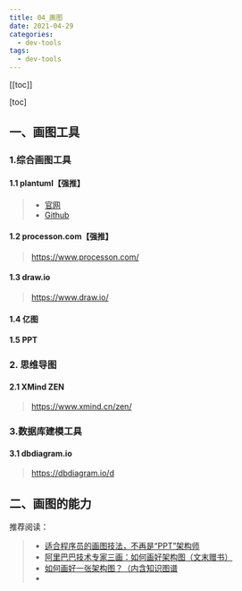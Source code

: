 ```yaml
---
title: 04_画图
date: 2021-04-29
categories:
  - dev-tools
tags:
  - dev-tools
---
```


[[toc]]

[toc]

## 一、画图工具

### 1.综合画图工具

#### 1.1 plantuml【强推】

> - [官网](https://plantuml.com/zh/)
> - [Github](https://github.com/plantuml/plantuml)

#### 1.2 processon.com【强推】

> https://www.processon.com/

#### 1.3 draw.io

> https://www.draw.io/

#### 1.4 亿图

#### 1.5 PPT

### 2. 思维导图

#### 2.1 XMind ZEN

> https://www.xmind.cn/zen/

### 3.数据库建模工具

#### 3.1 dbdiagram.io

> https://dbdiagram.io/d

## 二、画图的能力

推荐阅读：

> - [适合程序员的画图技法，不再是“PPT”架构师](https://blog.csdn.net/Gupaoxueyuan/article/details/80527406)
> - [阿里巴巴技术专家三画：如何画好架构图（文末赠书）](https://juejin.cn/post/6844904127856640014)
> - [如何画好一张架构图？（内含知识图谱](https://juejin.cn/post/6844904192394412040)
> -
